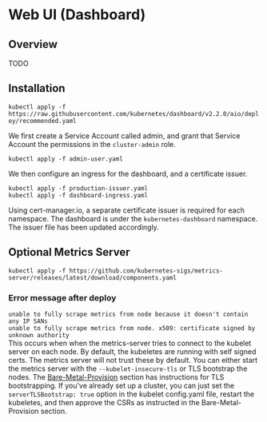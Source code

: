 # Web UI (Dashboard)

## Overview
TODO

## Installation
`kubectl apply -f https://raw.githubusercontent.com/kubernetes/dashboard/v2.2.0/aio/deploy/recommended.yaml`

We first create a Service Account called admin, and grant that Service Account the permissions in the `cluster-admin` role.
```
kubectl apply -f admin-user.yaml
```


We then configure an ingress for the dashboard, and a certificate issuer.
```
kubectl apply -f production-issuer.yaml
kubectl apply -f dashboard-ingress.yaml
```

Using cert-manager.io, a separate certificate issuer is required for each namespace. The dashboard is under the `kubernetes-dashboard` namespace. The issuer file has been updated accordingly.

## Optional Metrics Server
`kubectl apply -f https://github.com/kubernetes-sigs/metrics-server/releases/latest/download/components.yaml`

### Error message after deploy ###
`unable to fully scrape metrics from node because it doesn't contain any IP SANs`  
`unable to fully scrape metrics from node. x509: certificate signed by unknown authority`  
This occurs when when the metrics-server tries to connect to the kubelet server on each node. By default, the kubeletes are running with self signed certs. The metrics server will not trust these by default. You can either start the metrics server with the `--kubelet-insecure-tls` or TLS bootstrap the nodes. The [Bare-Metal-Provision](../Bare-Metal-Provision) section has instructions for TLS bootstrapping. If you've already set up a cluster, you can just set the `serverTLSBootstrap: true` option in the kubelet config.yaml file, restart the kubeletes, and then approve the CSRs as instructed in the Bare-Metal-Provision section.

